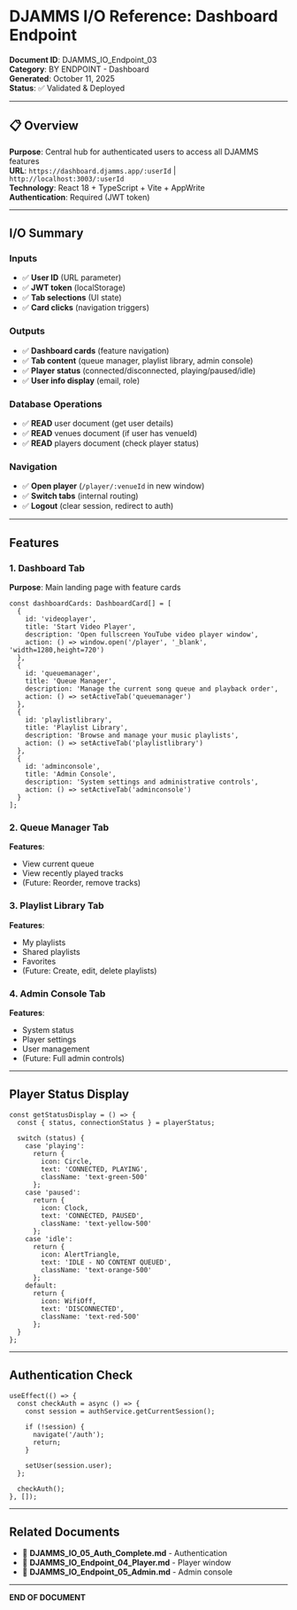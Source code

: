 # DJAMMS I/O Reference: Dashboard Endpoint

**Document ID**: DJAMMS_IO_Endpoint_03  
**Category**: BY ENDPOINT - Dashboard  
**Generated**: October 11, 2025  
**Status**: ✅ Validated & Deployed

---

## 📋 Overview

**Purpose**: Central hub for authenticated users to access all DJAMMS features  
**URL**: `https://dashboard.djamms.app/:userId` | `http://localhost:3003/:userId`  
**Technology**: React 18 + TypeScript + Vite + AppWrite  
**Authentication**: Required (JWT token)

---

## I/O Summary

### **Inputs**
- ✅ **User ID** (URL parameter)
- ✅ **JWT token** (localStorage)
- ✅ **Tab selections** (UI state)
- ✅ **Card clicks** (navigation triggers)

### **Outputs**
- ✅ **Dashboard cards** (feature navigation)
- ✅ **Tab content** (queue manager, playlist library, admin console)
- ✅ **Player status** (connected/disconnected, playing/paused/idle)
- ✅ **User info display** (email, role)

### **Database Operations**
- ✅ **READ** user document (get user details)
- ✅ **READ** venues document (if user has venueId)
- ✅ **READ** players document (check player status)

### **Navigation**
- ✅ **Open player** (`/player/:venueId` in new window)
- ✅ **Switch tabs** (internal routing)
- ✅ **Logout** (clear session, redirect to auth)

---

## Features

### **1. Dashboard Tab**

**Purpose**: Main landing page with feature cards

```tsx
const dashboardCards: DashboardCard[] = [
  {
    id: 'videoplayer',
    title: 'Start Video Player',
    description: 'Open fullscreen YouTube video player window',
    action: () => window.open('/player', '_blank', 'width=1280,height=720')
  },
  {
    id: 'queuemanager',
    title: 'Queue Manager',
    description: 'Manage the current song queue and playback order',
    action: () => setActiveTab('queuemanager')
  },
  {
    id: 'playlistlibrary',
    title: 'Playlist Library',
    description: 'Browse and manage your music playlists',
    action: () => setActiveTab('playlistlibrary')
  },
  {
    id: 'adminconsole',
    title: 'Admin Console',
    description: 'System settings and administrative controls',
    action: () => setActiveTab('adminconsole')
  }
];
```

### **2. Queue Manager Tab**

**Features**:
- View current queue
- View recently played tracks
- (Future: Reorder, remove tracks)

### **3. Playlist Library Tab**

**Features**:
- My playlists
- Shared playlists
- Favorites
- (Future: Create, edit, delete playlists)

### **4. Admin Console Tab**

**Features**:
- System status
- Player settings
- User management
- (Future: Full admin controls)

---

## Player Status Display

```tsx
const getStatusDisplay = () => {
  const { status, connectionStatus } = playerStatus;
  
  switch (status) {
    case 'playing':
      return { 
        icon: Circle, 
        text: 'CONNECTED, PLAYING', 
        className: 'text-green-500' 
      };
    case 'paused':
      return { 
        icon: Clock, 
        text: 'CONNECTED, PAUSED', 
        className: 'text-yellow-500' 
      };
    case 'idle':
      return { 
        icon: AlertTriangle, 
        text: 'IDLE - NO CONTENT QUEUED', 
        className: 'text-orange-500' 
      };
    default:
      return { 
        icon: WifiOff, 
        text: 'DISCONNECTED', 
        className: 'text-red-500' 
      };
  }
};
```

---

## Authentication Check

```tsx
useEffect(() => {
  const checkAuth = async () => {
    const session = authService.getCurrentSession();
    
    if (!session) {
      navigate('/auth');
      return;
    }

    setUser(session.user);
  };

  checkAuth();
}, []);
```

---

## Related Documents

- 📄 **DJAMMS_IO_05_Auth_Complete.md** - Authentication
- 📄 **DJAMMS_IO_Endpoint_04_Player.md** - Player window
- 📄 **DJAMMS_IO_Endpoint_05_Admin.md** - Admin console

---

**END OF DOCUMENT**
